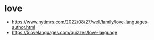 # love

* https://www.nytimes.com/2022/08/27/well/family/love-languages-author.html
* https://5lovelanguages.com/quizzes/love-language